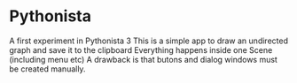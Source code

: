 # Pythonista
A first experiment in Pythonista 3
This is a simple app to draw an undirected graph and save it to the clipboard
Everything happens inside one Scene (including menu etc)
A drawback is that butons and dialog windows must be created manually.


